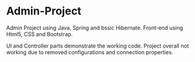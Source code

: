 # Admin-Project

Admin Project using Java, Spring and bssic Hibernate. Front-end using Html5, CSS and Bootstrap.

UI and Controller parts demonstrate the working code. Project overall not working due to removed configurations and connection properties.
